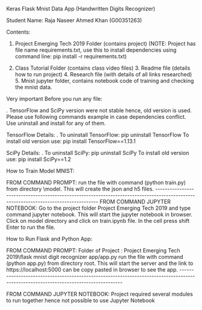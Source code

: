 Keras Flask Mnist Data App (Handwritten Digits Recognizer)

Student Name: Raja Naseer Ahmed Khan (G00351263) 
 
 
Contents: 
 
1. Project Emerging Tech 2019 Folder (contains project) (NOTE: Project has file name requirements.txt, use this to install dependencies using command line: pip install -r requirements.txt)  
 
2. Class Tutorial Folder (contains class video files) 3. Readme file (details how to run project) 4. Research file (with details of all links researched) 5. Mnist jupyter folder, contains notebook code of training and checking the mnist data. 
 
 
Very important Before you run any file: 
 
. TensorFlow and SciPy version were not stable hence, old version is used. Please use following commands example in case dependencies conflict. Use uninstall and install for any of them. 
 
TensorFlow Details: . To uninstall TensorFlow:  pip uninstall TensorFlow  To install old version use: pip install TensorFlow==1.13.1 
 
SciPy Details: . To uninstall SciPy:  pip uninstall SciPy  To install old version use: pip install SciPy==1.2 
 
 
How to Train Model MNIST: 
 
FROM COMMAND PROMPT: run the file with command (python train.py) from directory \model. This will create the json and h5 files. ------------------------------------------------------------------------------------------------------------------------------------ FROM COMMAND JUPYTER NOTEBOOK: Go to the project folder Project Emerging Tech 2019 and type command jupyter notebook. This will start the jupyter notebook in browser. Click on model directory and click on train.ipynb file. In the cell press shift Enter to run the file. 
 
 
How to Run Flask and Python App: 
 
 
FROM COMMAND PROMPT: Folder of Project : Project Emerging Tech 2019\flask mnist digit recognizer app/app.py run the file with command (python app.py) from directory root. This will start the server and the link to https://localhost:5000 can be copy pasted in browser to see the app. ------------------------------------------------------------------------------------------------------------------------------------ 
 
FROM COMMAND JUPYTER NOTEBOOK: Project required several modules to run together hence not possible to use Jupyter Notebook
